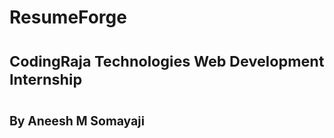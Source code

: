 # ResumeForge
# <sub>CodingRaja Technologies Web Development Internship</sub>
# <sup><sub>By Aneesh M Somayaji</sub></sup>
